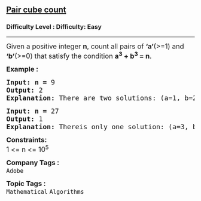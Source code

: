<h2><a href="https://www.geeksforgeeks.org/problems/pair-cube-count4132/1?itm_source=geeksforgeeks&itm_medium=article&itm_campaign=practice_card">Pair cube count</a></h2><h3>Difficulty Level : Difficulty: Easy</h3><hr><div class="problems_problem_content__Xm_eO"><p><span style="font-size: 18px;">Given a positive integer <strong>n</strong>, count all pairs of <strong>‘a’</strong>(&gt;=1) and <strong>‘b’</strong>(&gt;=0) that satisfy the condition <strong>a<sup>3</sup> + b<sup>3 </sup>= n</strong>.</span></p>
<p><span style="font-size: 18px;"><strong>Example :</strong></span></p>
<pre><span style="font-size: 18px;"><strong style="font-size: 18px;">Input:</strong> </span><strong><span style="font-size: 18px;">n = </span></strong><span style="font-size: 18px;">9 </span>
<span style="font-size: 18px;"><strong><span style="font-size: 18px;">Output:</span> </strong></span><span style="font-size: 18px;">2</span>
<span style="font-size: 18px;"><strong><span style="font-size: 18px;">Explanation:</span> </strong></span><span style="font-size: 18px;">There are two solutions: (a=1, b=2) and (a=2, b=1).</span></pre>
<pre><span style="font-size: 18px;"><strong style="font-size: 18px;">Input:</strong> </span><strong><span style="font-size: 18px;">n = </span></strong><span style="font-size: 18px;">27</span>
<span style="font-size: 18px;"><strong><span style="font-size: 18px;">Output:</span> </strong></span><span style="font-size: 18px;">1</span>
<span style="font-size: 18px;"><strong>Explanation: </strong></span><span style="font-size: 18px;">Thereis only one solution: (a=3, b=0). </span></pre>
<p><span style="font-size: 18px;"><strong>Constraints:</strong></span><br><span style="font-size: 18px;">1 &lt;= n &lt;= 10<sup>5</sup></span></p></div><p><span style=font-size:18px><strong>Company Tags : </strong><br><code>Adobe</code>&nbsp;<br><p><span style=font-size:18px><strong>Topic Tags : </strong><br><code>Mathematical</code>&nbsp;<code>Algorithms</code>&nbsp;